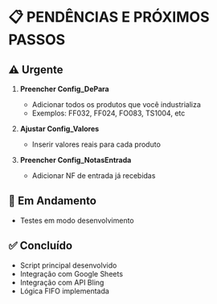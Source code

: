 # 📋 PENDÊNCIAS E PRÓXIMOS PASSOS

## ⚠️ Urgente

1. **Preencher Config_DePara**
   - Adicionar todos os produtos que você industrializa
   - Exemplos: FF032, FF024, FO083, TS1004, etc

2. **Ajustar Config_Valores**
   - Inserir valores reais para cada produto

3. **Preencher Config_NotasEntrada**
   - Adicionar NF de entrada já recebidas

## 🔄 Em Andamento

- Testes em modo desenvolvimento

## ✅ Concluído

- Script principal desenvolvido
- Integração com Google Sheets
- Integração com API Bling
- Lógica FIFO implementada
